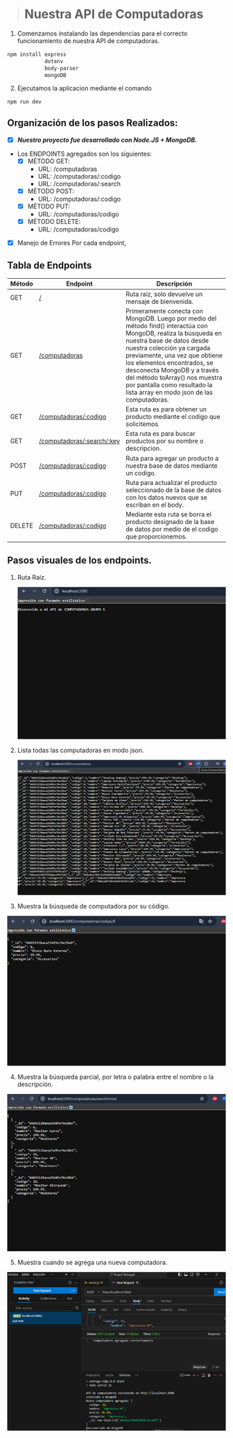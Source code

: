 >  # Nuestra API de Computadoras
1. Comenzamos instalando las dependencias para el correcto funcionamiento de nuestra API de computadoras.
``` 
npm install express
            dotenv
            body-parser
            mongoDB
```               

2. Ejecutamos la aplicacion mediante el comando

``` 
npm run dev 
```


## Organización de los pasos Realizados:

- [x] ***Nuestro proyecto fue desarrollado con Node.JS + MongoDB.***

- Los ENDPOINTS agregados son los siguientes:
  - [x] MÉTODO GET:
    - URL: /computadoras
    - URL: /computadoras/:codigo
    - URL: /computadoras/:search
  - [x] MÉTODO POST:
    - URL: /computadoras/:codigo
  - [x] MÉTODO PUT:
    - URL: /computadoras/codigo
  - [x] MÉTODO DELETE:
    - URL: /computadoras/codigo

- [X] Manejo de Errores Por cada endpoint,



## Tabla de Endpoints

| Método | Endpoint | Descripción |
|----------|----------|----------|
| GET    | [/](http://localhost:3000)   | Ruta raiz, solo devuelve un mensaje de bienvenida. |
| GET    | [/computadoras](http://localhost:3000/computadoras)   | Primeramente conecta con MongoDB. Luego por medio del método find() interactúa con MongoDB, realiza la búsqueda en nuestra base de datos desde nuestra colección ya cargada previamente, una vez que obtiene los elementos encontrados, se desconecta MongoDB y a través del método toArray() nos muestra por pantalla como resultado la lista array en modo json de las computadoras. |
| GET    |  [/computadoras/:codigo](http://localhost:3000/computadoras/codigo/4)  | Esta ruta es para obtener un producto mediante el codigo que solicitemos   |
| GET    |  [/computadoras/:search/:key](http://localhost:3000/computadoras/search/moni)  | Esta ruta es para buscar productos por su nombre o descripcion.  |
| POST    |   [/computadoras/:codigo](https://www.../) | Ruta para agregar un producto a nuestra base de datos mediante un codigo.   |
| PUT    |   [/computadoras/:codigo](https://www.../) | Ruta para actualizar el producto seleccionado de la base de datos con los datos nuevos que se escriban en el body.  |
| DELETE    |  [/computadoras/:codigo](https://www.../)  | Mediante esta ruta se borra el producto designado de la base de datos por medio de el codigo que proporcionemos.  |


## Pasos visuales de los endpoints.

1. Ruta Raíz.

   ![](/src/views/1.%20ruta%20raiz.png)

2. Lista todas las computadoras en modo json.

   ![](/src/views/2.%20metodo%20get.%20lista%20array%20json-computadoras.png)

3.  Muestra la búsqueda de computadora por su código.

   ![](/src/views/3.%20metodo%20get.%20busca%20computadora%20por%20su%20codigo.png)

4.  Muestra la búsqueda parcial, por letra o palabra entre el nombre o la descripción.

   ![](/src/views/4.%20metodo%20get.%20search%20-%20busca%20parcial,%20por%20letra,%20y%20palabra%20del%20contenido%20de%20nombre%20o%20descripcion.png)

5.  Muestra cuando se agrega una nueva computadora.

   ![](/src/views/5.%20metodo%20post.%20agrega%20nueva%20computadora.png)